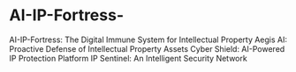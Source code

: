 # AI-IP-Fortress-
AI-IP-Fortress: The Digital Immune System for Intellectual Property Aegis AI: Proactive Defense of Intellectual Property Assets Cyber Shield: AI-Powered IP Protection Platform IP Sentinel: An Intelligent Security Network
